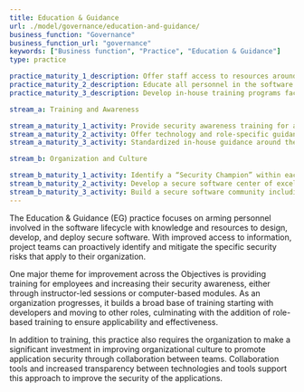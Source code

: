 ```yaml
---
title: Education & Guidance
url: ./model/governance/education-and-guidance/
business_function: "Governance"
business_function_url: "governance"
keywords: ["Business function", "Practice", "Education & Guidance"]
type: practice

practice_maturity_1_description: Offer staff access to resources around the topics of secure development and deployment.
practice_maturity_2_description: Educate all personnel in the software lifecycle with technology and role-specific guidance on secure development.
practice_maturity_3_description: Develop in-house training programs facilitated by developers across different teams.

stream_a: Training and Awareness

stream_a_maturity_1_activity: Provide security awareness training for all personnel involved in software development
stream_a_maturity_2_activity: Offer technology and role-specific guidance, including security nuances of each language and platform
stream_a_maturity_3_activity: Standardized in-house guidance around the organization’s secure software development standards.

stream_b: Organization and Culture

stream_b_maturity_1_activity: Identify a “Security Champion” within each development team.
stream_b_maturity_2_activity: Develop a secure software center of excellence promoting thought leadership among developers and architects.
stream_b_maturity_3_activity: Build a secure software community including all organization people involved in software security.
---
```


The Education & Guidance (EG) practice focuses on arming personnel involved in the software lifecycle with knowledge and resources to design, develop, and deploy secure software. With improved access to information, project teams can proactively identify and mitigate the specific security risks that apply to their organization.

One major theme for improvement across the Objectives is providing training for employees and increasing their security awareness, either through instructor-led sessions or computer-based modules. As an organization progresses, it builds a broad base of training starting with developers and moving to other roles, culminating with the addition of role-based training to ensure applicability and effectiveness.

In addition to training, this practice also requires the organization to make a significant investment in improving organizational culture to promote application security through collaboration between teams. Collaboration tools and increased transparency between technologies and tools support this approach to improve the security of the applications.

